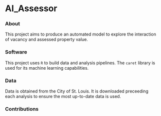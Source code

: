 # AI_Assessor

### About
This project aims to produce an automated model to explore the interaction of vacancy and assessed property value.

### Software
This project uses `R` to build data and analysis pipelines. The `caret` library is used for its machine learning capabilities.

### Data
Data is obtained from the City of St. Louis. It is downloaded preceeding each analysis to ensure the most up-to-date data is used.

### Contributions

